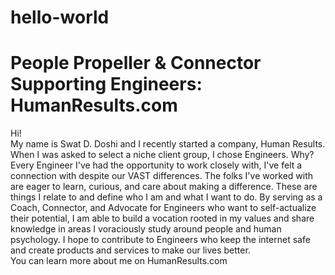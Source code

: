 # hello-world
People Propeller & Connector Supporting Engineers:  HumanResults.com 
=======
Hi!  
My name is Swat D. Doshi and I recently started a company, Human Results.  
When I was asked to select a niche client group, I chose Engineers.
Why?  
Every Engineer I've had the opportunity to work closely with, I've felt a connection with despite our VAST differences.  The folks I've worked with are eager to learn, curious, and care about making a difference.  These are things I relate to and define who I am and what I want to do. 
By serving as a Coach, Connector, and Advocate for Engineers who want to self-actualize their potential, I am able to build a vocation rooted in my values and share knowledge in areas I voraciously study around people and human psychology.
I hope to contribute to Engineers who keep the internet safe and create products and services to make our lives better.  
You can learn more about me on HumanResults.com
